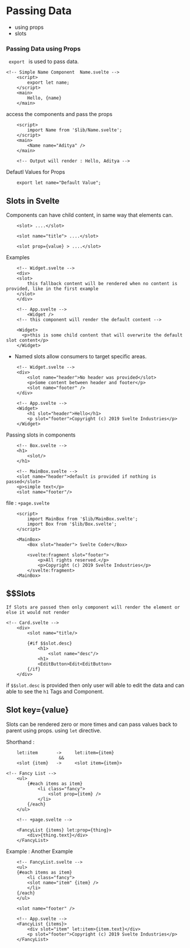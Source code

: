 # Passing Data

- using props
- slots

### Passing Data using Props

<code> export </code> is used to pass data.

```
<!-- Simple Name Component  Name.svelte -->
    <script>
        export let name;
    </script>
    <main>
        Hello, {name}
    </main>
```

access the components and pass the props

```
    <script>
        import Name from '$lib/Name.svelte';
    </script>
    <main>
        <Name name="Aditya" />
    </main>

    <!-- Output will render : Hello, Aditya -->
```

Defautl Values for Props

```
    export let name="Default Value";
```

## Slots in Svelte

Components can have child content, in same way that elements can.

```
    <slot> ....</slot>
```

```
    <slot name="title"> ....</slot>
```

```
    <slot prop={value} > ....</slot>
```

Examples

```
    <!-- Widget.svelte -->
    <div>
    <slot>
        this fallback content will be rendered when no content is provided, like in the first example
    </slot>
    </div>

    <!-- App.svelte -->
        <Widget />
    <!-- this component will render the default content -->

    <Widget>
      <p>this is some child content that will overwrite the default slot content</p>
    </Widget>
```

- Named slots allow consumers to target specific areas.

```
    <!-- Widget.svelte -->
    <div>
        <slot name="header">No header was provided</slot>
        <p>Some content between header and footer</p>
        <slot name="footer" />
    </div>

    <!-- App.svelte -->
    <Widget>
        <h1 slot="header">Hello</h1>
        <p slot="footer">Copyright (c) 2019 Svelte Industries</p>
    </Widget>
```

Passing slots in components

```
    <!-- Box.svelte -->
    <h1>
        <slot/>
    </h1>
```

```
    <!-- MainBox.svelte -->
    <slot name="header">default is provided if nothing is passed</slot>
    <p>simple text</p>
    <slot name="footer"/>
```

file : <code>+page.svelte</code>

```
    <script>
        import MainBox from '$lib/MainBox.svelte';
        import Box from '$lib/Box.svelte';
    </script>

    <MainBox>
        <Box slot="header"> Svelte Coder</Box>

        <svelte:fragment slot="footer">
            <p>All rights reserved.</p>
            <p>Copyright (c) 2019 Svelte Industries</p>
        </svelte:fragment>
    <MainBox>
```

## $$Slots

    If Slots are passed then only component will render the element or else it would not render

```
<!-- Card.svelte -->
    <div>
        <slot name="title/>

        {#if $$slot.desc}
            <h1>
                <slot name="desc"/>
            <h1>
            <EditButton>Edit<EditButton>
        {/if}
    </div>
```

if <code>$$slot.desc</code> is provided then only user will able to edit the data and can able to see the <code>h1</code> Tags and Component.

## Slot key={value}

Slots can be rendered zero or more times and can pass values back to parent using props.
using <code>let</code> directive.

Shorthand :

```
    let:item       ->     let:item={item}
                    &&
    <slot {item}   ->     <slot item={item}>
```

```
<!-- Fancy List -->
    <ul>
        {#each items as item}
            <li class="fancy">
                <slot prop={item} />
            </li>
        {/each}
    </ul>

    <!-- +page.svelte -->

    <FancyList {items} let:prop={thing}>
        <div>{thing.text}</div>
    </FancyList>
```

Example : Another Example 
```
    <!-- FancyList.svelte -->
    <ul>
    {#each items as item}
        <li class="fancy">
        <slot name="item" {item} />
        </li>
    {/each}
    </ul>

    <slot name="footer" />

    <!-- App.svelte -->
    <FancyList {items}>
        <div slot="item" let:item>{item.text}</div>
        <p slot="footer">Copyright (c) 2019 Svelte Industries</p>
    </FancyList>
```
